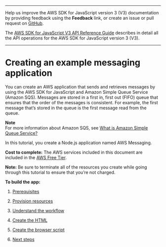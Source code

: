 --------

Help us improve the AWS SDK for JavaScript version 3 \(V3\) documentation by providing feedback using the **Feedback** link, or create an issue or pull request on [GitHub](https://github.com/awsdocs/aws-sdk-for-javascript-v3)\.

 The [AWS SDK for JavaScript V3 API Reference Guide](https://docs.aws.amazon.com/AWSJavaScriptSDK/v3/latest/index.html) describes in detail all the API operations for the AWS SDK for JavaScript version 3 \(V3\)\.

--------

# Creating an example messaging application<a name="messaging-app"></a>

You can create an AWS application that sends and retrieves messages by using the AWS SDK for JavaScript and Amazon Simple Queue Service \(Amazon SQS\)\. Messages are stored in a first in, first out \(FIFO\) queue that ensures that the order of the messages is consistent\. For example, the first message that’s stored in the queue is the first message read from the queue\.

**Note**  
 For more information about Amazon SQS, see [What is Amazon Simple Queue Service?](https://docs.aws.amazon.com/AWSSimpleQueueService/latest/SQSDeveloperGuide/welcome.html)

In this tutorial, you create a Node\.js application named AWS Messaging\. 

**Cost to complete:** The AWS services included in this document are included in the [AWS Free Tier](https://aws.amazon.com/free/?all-free-tier.sort-by=item.additionalFields.SortRank&all-free-tier.sort-order=asc)\.

**Note:** Be sure to terminate all of the resources you create while going through this tutorial to ensure that you’re not charged\.

**To build the app:**

1. [Prerequisites](messaging-app-prerequisites.md)

1. [Provision resources](messaging-app-provision-resources.md)

1. [Understand the workflow](messaging-app-understand-workflow.md)

1. [Create the HTML](messaging-app-html.md)

1. [Create the browser script](messaging-app-browser-script.md)

1. [Next steps](messaging-app-next-steps.md)